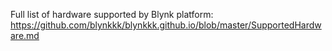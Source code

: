 Full list of hardware supported by Blynk platform:  
https://github.com/blynkkk/blynkkk.github.io/blob/master/SupportedHardware.md
